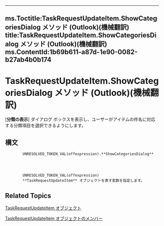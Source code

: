 

---
ms.Toctitle:TaskRequestUpdateItem.ShowCategoriesDialog メソッド (Outlook)(機械翻訳)
title:TaskRequestUpdateItem.ShowCategoriesDialog メソッド (Outlook)(機械翻訳)
ms.ContentId:1b69b611-a87d-1e90-0082-b27ab4b0b174
---
# TaskRequestUpdateItem.ShowCategoriesDialog メソッド (Outlook)(機械翻訳)




[**分類の表示**] ダイアログ ボックスを表示し、ユーザーがアイテムの件名に対応する分類項目を選択できるようにします。

## 構文

            UNRESOLVED_TOKEN_VAL(offexpression).**ShowCategoriesDialog**




            UNRESOLVED_TOKEN_VAL(offexpression)
            **TaskRequestUpdateItem** オブジェクトを表す変数を指定します。



## Related Topics

[TaskRequestUpdateItem オブジェクト](5bc407fe-b3f6-3e46-8b91-e2ed96292cec.md)

[TaskRequestUpdateItem オブジェクトのメンバー](f4a396b3-c2f7-68a7-efa7-877328a7fc21.md)




